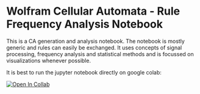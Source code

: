 # Wolfram Cellular Automata - Rule Frequency Analysis Notebook

This is a CA generation and analysis notebook.
The notebook is mostly generic and rules can easily be exchanged.
It uses concepts of signal processing, frequency analysis and statistical methods and is focussed on visualizations whenever possible.

It is best to run the jupyter notebook directly on google colab: 

[![Open In Collab](https://colab.research.google.com/assets/colab-badge.svg)](https://colab.research.google.com/drive/1GaF1YIa77VqiOfO88-CES006TCTgvFlY)

